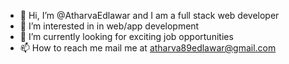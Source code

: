 - 👋 Hi, I’m @AtharvaEdlawar and I am a full stack web developer
- 👀 I’m interested in in web/app development 
- 🌱 I’m currently looking for exciting job opportunities
- 📫 How to reach me mail me at atharva89edlawar@gmail.com

<!---
AtharvaEdlawar/AtharvaEdlawar is a ✨ special ✨ repository because its `README.md` (this file) appears on your GitHub profile.
You can click the Preview link to take a look at your changes.
--->
